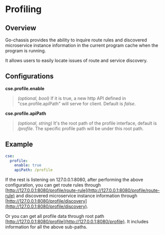 # Profiling
## Overview

Go-chassis provides the ability to inquire route rules and discovered microservice instance information in the current program cache when the program is running.

It allows users to easily locate issues of route and service discovery.

## Configurations

**cse.profile.enable**
> *(optional, bool)* If it is true, 
a new http API defined in "cse.profile.apiPath" will serve for client.
Default is *false*.

**cse.profile.apiPath**
> *(optional, string)* It's the root path of the profile interface,
default is */profile*.
The specific profile path will be under this root path.


## Example

```yaml
cse:
  profile:
    enable: true
    apiPath: /profile
```

If the rest is listening on 127.0.0.1:8080, after performing the above configuration,
you can get route rules through [http://127.0.0.1:8080/profile/route-rule](http://127.0.0.1:8080/profile/route-rule) and
discovered microservice instance information through [http://127.0.0.1:8080/profile/discovery](http://127.0.0.1:8080/profile/discovery).

Or you can get all profile data through root path [http://127.0.0.1:8080/profile](http://127.0.0.1:8080/profile).
It includes information for all the above sub-paths.

